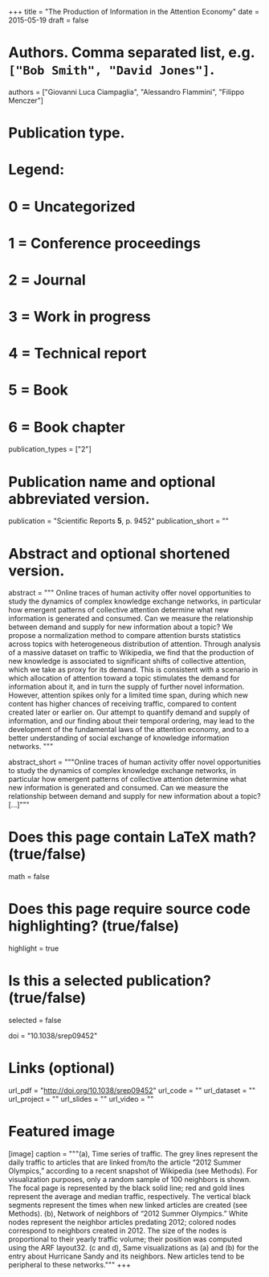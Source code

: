 +++
title = "The Production of Information in the Attention Economy"
date = 2015-05-19
draft = false

# Authors. Comma separated list, e.g. `["Bob Smith", "David Jones"]`.
authors = ["Giovanni Luca Ciampaglia", "Alessandro Flammini", "Filippo Menczer"]

# Publication type.
# Legend:
# 0 = Uncategorized
# 1 = Conference proceedings
# 2 = Journal
# 3 = Work in progress
# 4 = Technical report
# 5 = Book
# 6 = Book chapter
publication_types = ["2"]

# Publication name and optional abbreviated version.
publication = "Scientific Reports **5**, p. 9452"
publication_short = ""

# Abstract and optional shortened version.
abstract = """ Online traces of human activity offer novel opportunities to
study the dynamics of complex knowledge exchange networks, in particular how
emergent patterns of collective attention determine what new information is
generated and consumed. Can we measure the relationship between demand and
supply for new information about a topic? We propose a normalization method to
compare attention bursts statistics across topics with heterogeneous
distribution of attention. Through analysis of a massive dataset on traffic to
Wikipedia, we find that the production of new knowledge is associated to
significant shifts of collective attention, which we take as proxy for its
demand. This is consistent with a scenario in which allocation of attention
toward a topic stimulates the demand for information about it, and in turn the
supply of further novel information. However, attention spikes only for a
limited time span, during which new content has higher chances of receiving
traffic, compared to content created later or earlier on. Our attempt to
quantify demand and supply of information, and our finding about their temporal
ordering, may lead to the development of the fundamental laws of the attention
economy, and to a better understanding of social exchange of knowledge
information networks. """

abstract_short = """Online traces of human activity offer novel opportunities to
study the dynamics of complex knowledge exchange networks, in particular how
emergent patterns of collective attention determine what new information is
generated and consumed. Can we measure the relationship between demand and
supply for new information about a topic? [...]"""

# Does this page contain LaTeX math? (true/false)
math = false

# Does this page require source code highlighting? (true/false)
highlight = true

# Is this a selected publication? (true/false)
selected = false

doi = "10.1038/srep09452"

# Links (optional)
url_pdf = "http://doi.org/10.1038/srep09452"
url_code = ""
url_dataset = ""
url_project = ""
url_slides = ""
url_video = ""

# Featured image
[image]
caption = """(a), Time series of traffic. The grey lines represent the daily
traffic to articles that are linked from/to the article “2012 Summer Olympics,”
according to a recent snapshot of Wikipedia (see Methods). For visualization
purposes, only a random sample of 100 neighbors is shown. The focal page is
represented by the black solid line; red and gold lines represent the average
and median traffic, respectively. The vertical black segments represent the
times when new linked articles are created (see Methods). (b), Network of
neighbors of “2012 Summer Olympics.” White nodes represent the neighbor articles
predating 2012; colored nodes correspond to neighbors created in 2012. The size
of the nodes is proportional to their yearly traffic volume; their position was
computed using the ARF layout32. (c and d), Same visualizations as (a) and (b)
for the entry about Hurricane Sandy and its neighbors. New articles tend to be
peripheral to these networks."""
+++
